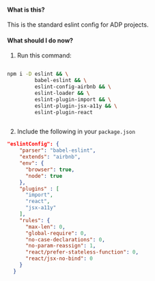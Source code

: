 #### What is this?
This is the standard eslint config for ADP projects.

#### What should I do now?

1) Run this command:

```bash

npm i -D eslint && \
         babel-eslint && \
         eslint-config-airbnb && \
         eslint-loader && \
         eslint-plugin-import && \
         eslint-plugin-jsx-a11y && \
         eslint-plugin-react
         
```

2) Include the following in your `package.json`

```json
"eslintConfig": {
    "parser": "babel-eslint",
    "extends": "airbnb",
    "env": {
      "browser": true,
      "node": true
    },
    "plugins" : [
      "import",
      "react",
      "jsx-a11y"
    ],
    "rules": {
      "max-len": 0,
      "global-require": 0,
      "no-case-declarations": 0,
      "no-param-reassign": 1,
      "react/prefer-stateless-function": 0,
      "react/jsx-no-bind": 0
    }
  }
```
